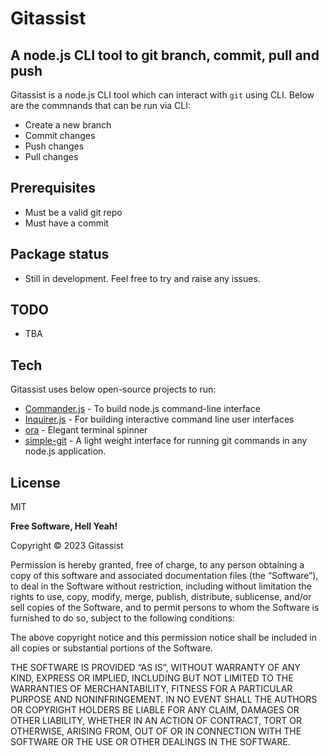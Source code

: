 # Gitassist
## A node.js CLI tool to git branch, commit, pull and push

Gitassist is a node.js CLI tool which can interact with `git` using CLI. Below are the commnands that can be run via CLI:

- Create a new branch
- Commit changes
- Push changes
- Pull changes

## Prerequisites

- Must be a valid git repo
- Must have a commit


## Package status
- Still in development. Feel free to try and raise any issues.

## TODO
- TBA

## Tech

Gitassist uses below open-source projects to run:

- [Commander.js](https://github.com/tj/commander.js/) - To build node.js command-line interface
- [Inquirer.js](https://github.com/SBoudrias/Inquirer.js) - For building interactive command line user interfaces
- [ora](https://github.com/sindresorhus/ora) - Elegant terminal spinner
- [simple-git](https://github.com/steveukx/git-js) - A light weight interface for running git commands in any node.js application.

## License

MIT

**Free Software, Hell Yeah!**

Copyright © 2023 Gitassist

Permission is hereby granted, free of charge, to any person obtaining a copy of this software and associated documentation files (the “Software”), to deal in the Software without restriction, including without limitation the rights to use, copy, modify, merge, publish, distribute, sublicense, and/or sell copies of the Software, and to permit persons to whom the Software is furnished to do so, subject to the following conditions:

The above copyright notice and this permission notice shall be included in all copies or substantial portions of the Software.

THE SOFTWARE IS PROVIDED “AS IS”, WITHOUT WARRANTY OF ANY KIND, EXPRESS OR IMPLIED, INCLUDING BUT NOT LIMITED TO THE WARRANTIES OF MERCHANTABILITY, FITNESS FOR A PARTICULAR PURPOSE AND NONINFRINGEMENT. IN NO EVENT SHALL THE AUTHORS OR COPYRIGHT HOLDERS BE LIABLE FOR ANY CLAIM, DAMAGES OR OTHER LIABILITY, WHETHER IN AN ACTION OF CONTRACT, TORT OR OTHERWISE, ARISING FROM, OUT OF OR IN CONNECTION WITH THE SOFTWARE OR THE USE OR OTHER DEALINGS IN THE SOFTWARE.
